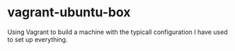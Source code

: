# vagrant-ubuntu-box
Using Vagrant to build a machine with the typicall configuration I have used to set up everything.
